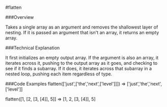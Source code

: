 #flatten

###Overview

Takes a single array as an argument and removes the shallowest layer of nesting. If it is passed an argument that isn't an array, it returns an empty array.

###Technical Explanation

It first initializes an empty output array. If the argument is also an array, it iterates across it, pushing to the output array as it goes, and checking to see if it finds a subarray. If it does, it iterates across that subarray in a nested loop, pushing each item regardless of type.

###Code Examples
flatten(['just',['the','next',['level']]])
=> ['just','the','next',['level']]

flatten([1, [2, [3, [4]], 5]]
=> [1, 2, [3, [4]], 5]


